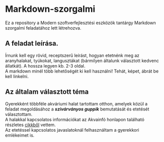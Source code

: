 # Markdown-szorgalmi
Ez a repository a Modern szoftverfejlesztési eszközök tantárgy Markdown szorgalmi feladatához lett létrehozva.<br>
## A feladat leírása.
Írnunk kell egy rövid, receptszerű leírást, hogyan etetnénk meg az aranyhalakat, tyúkokat, langusztákat (bármilyen általunk választott kedvenc állatkát). A hossza legyen kb. 2-3 oldal.<br>
A markdown minél több lehetőségét ki kell használni! Tehát, képet, ábrát be kell linkelni.<br>
## Az általam választott téma
Gyerekként többféle akváriumi halat tartottam otthon, amelyek közül a feladat megoldásához a ***szivárványos guppik*** bemutatását és etetését választottam.<br>
A halakkal kapcsolatos információkat az Akvainfó honlapon található részletes [cikkből](https://akvainfo.com/szivarvanyos-guppi/) vettem.<br>
Az etetéssel kapcsolatos javaslatoknál felhasználtam a gyerekkori emlékeimet is.<br>
